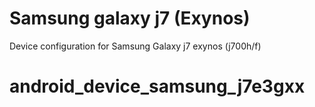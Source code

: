 # Samsung galaxy j7 (Exynos)
Device configuration for Samsung Galaxy j7 exynos (j700h/f)
# android_device_samsung_j7e3gxx
